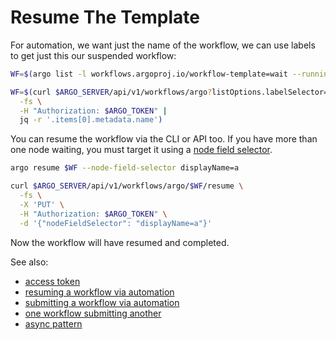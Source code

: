 # Resume The Template

For automation, we want just the name of the workflow, we can use labels to get just this our suspended workflow:

```sh
WF=$(argo list -l workflows.argoproj.io/workflow-template=wait --running -o name)
```

```sh
WF=$(curl $ARGO_SERVER/api/v1/workflows/argo?listOptions.labelSelector=workflows.argoproj.io/workflow-template=wait,\!workflows.argoproj.io/completed \
  -fs \
  -H "Authorization: $ARGO_TOKEN" |
  jq -r '.items[0].metadata.name')
```

You can resume the workflow via the CLI or API too. If you have more than one node waiting, you must target it using a [node field selector](node-field-selector.md).

````sh
argo resume $WF --node-field-selector displayName=a
````

```sh
curl $ARGO_SERVER/api/v1/workflows/argo/$WF/resume \
  -fs \
  -X 'PUT' \
  -H "Authorization: $ARGO_TOKEN" \
  -d '{"nodeFieldSelector": "displayName=a"}' 
```

Now the workflow will have resumed and completed.

See also:

* [access token](access-token.md)
* [resuming a workflow via automation](resuming-workflow-via-automation.md)
* [submitting a workflow via automation](submit-workflow-via-automation.md)
* [one workflow submitting another](workflow-submitting-workflow.md)
* [async pattern](async-pattern.md)
